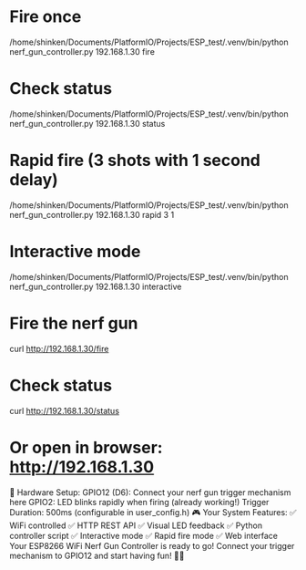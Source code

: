 # Fire once
/home/shinken/Documents/PlatformIO/Projects/ESP_test/.venv/bin/python nerf_gun_controller.py 192.168.1.30 fire

# Check status
/home/shinken/Documents/PlatformIO/Projects/ESP_test/.venv/bin/python nerf_gun_controller.py 192.168.1.30 status

# Rapid fire (3 shots with 1 second delay)
/home/shinken/Documents/PlatformIO/Projects/ESP_test/.venv/bin/python nerf_gun_controller.py 192.168.1.30 rapid 3 1

# Interactive mode
/home/shinken/Documents/PlatformIO/Projects/ESP_test/.venv/bin/python nerf_gun_controller.py 192.168.1.30 interactive

# Fire the nerf gun
curl http://192.168.1.30/fire

# Check status
curl http://192.168.1.30/status

# Or open in browser: http://192.168.1.30


🔧 Hardware Setup:
GPIO12 (D6): Connect your nerf gun trigger mechanism here
GPIO2: LED blinks rapidly when firing (already working!)
Trigger Duration: 500ms (configurable in user_config.h)
🎮 Your System Features:
✅ WiFi controlled
✅ HTTP REST API
✅ Visual LED feedback
✅ Python controller script
✅ Interactive mode
✅ Rapid fire mode
✅ Web interface
Your ESP8266 WiFi Nerf Gun Controller is ready to go! Connect your trigger mechanism to GPIO12 and start having fun! 🎯🔥